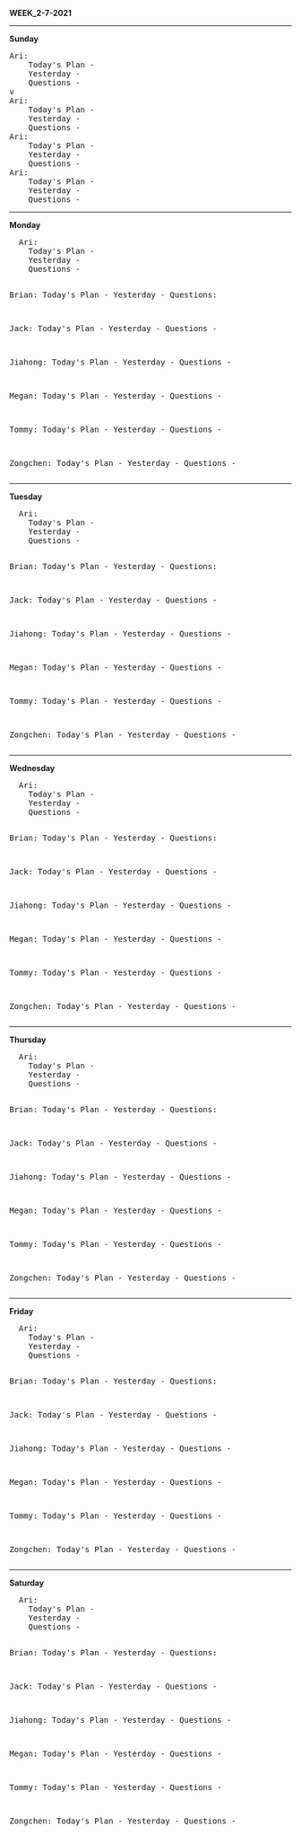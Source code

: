 <b>WEEK_2-7-2021</b>  
<hr>
<b>Sunday</b>  
<pre>
Ari: 
    Today's Plan - 
    Yesterday - 
    Questions - 
v
Ari: 
    Today's Plan - 
    Yesterday - 
    Questions - 
Ari: 
    Today's Plan - 
    Yesterday - 
    Questions - 
Ari: 
    Today's Plan - 
    Yesterday - 
    Questions - 
</pre>

<hr>
<b>Monday</b>  
<pre>
  Ari: 
    Today's Plan - 
    Yesterday - 
    Questions - 
      
  Brian:
    Today's Plan - 
    Yesterday - 
    Questions:
  
  Jack: 
    Today's Plan - 
    Yesterday - 
    Questions - 
      
  Jiahong: 
    Today's Plan - 
    Yesterday - 
    Questions - 
      
  Megan: 
    Today's Plan - 
    Yesterday - 
    Questions - 
      
  Tommy: 
    Today's Plan - 
    Yesterday - 
    Questions - 
      
  Zongchen: 
    Today's Plan - 
    Yesterday - 
    Questions - 
</pre>

<hr>
<b>Tuesday</b>  
<pre>
  Ari: 
    Today's Plan - 
    Yesterday - 
    Questions - 
      
  Brian:
    Today's Plan - 
    Yesterday - 
    Questions:
  
  Jack: 
    Today's Plan - 
    Yesterday - 
    Questions - 
      
  Jiahong: 
    Today's Plan - 
    Yesterday - 
    Questions - 
      
  Megan: 
    Today's Plan - 
    Yesterday - 
    Questions - 
      
  Tommy: 
    Today's Plan - 
    Yesterday - 
    Questions - 
      
  Zongchen: 
    Today's Plan - 
    Yesterday - 
    Questions - 
</pre>

<hr>
<b>Wednesday</b>  
<pre>
  Ari: 
    Today's Plan - 
    Yesterday - 
    Questions - 
      
  Brian:
    Today's Plan - 
    Yesterday - 
    Questions:
  
  Jack: 
    Today's Plan - 
    Yesterday - 
    Questions - 
      
  Jiahong: 
    Today's Plan - 
    Yesterday - 
    Questions - 
      
  Megan: 
    Today's Plan - 
    Yesterday - 
    Questions - 
      
  Tommy: 
    Today's Plan - 
    Yesterday - 
    Questions - 
      
  Zongchen: 
    Today's Plan - 
    Yesterday - 
    Questions - 
</pre>

<hr>
<b>Thursday</b>  
<pre>
  Ari: 
    Today's Plan - 
    Yesterday - 
    Questions - 
      
  Brian:
    Today's Plan - 
    Yesterday - 
    Questions:
  
  Jack: 
    Today's Plan - 
    Yesterday - 
    Questions - 
      
  Jiahong: 
    Today's Plan - 
    Yesterday - 
    Questions - 
      
  Megan: 
    Today's Plan - 
    Yesterday - 
    Questions - 
      
  Tommy: 
    Today's Plan - 
    Yesterday - 
    Questions - 
      
  Zongchen: 
    Today's Plan - 
    Yesterday - 
    Questions - 
</pre>

<hr>
<b>Friday</b>  
<pre>
  Ari: 
    Today's Plan - 
    Yesterday - 
    Questions - 
      
  Brian:
    Today's Plan - 
    Yesterday - 
    Questions:
  
  Jack: 
    Today's Plan - 
    Yesterday - 
    Questions - 
      
  Jiahong: 
    Today's Plan - 
    Yesterday - 
    Questions - 
      
  Megan: 
    Today's Plan - 
    Yesterday - 
    Questions - 
      
  Tommy: 
    Today's Plan - 
    Yesterday - 
    Questions - 
      
  Zongchen: 
    Today's Plan - 
    Yesterday - 
    Questions - 
</pre>

<hr>
<b>Saturday</b>
<pre>
  Ari: 
    Today's Plan - 
    Yesterday - 
    Questions - 
      
  Brian:
    Today's Plan - 
    Yesterday - 
    Questions:
  
  Jack: 
    Today's Plan - 
    Yesterday - 
    Questions - 
      
  Jiahong: 
    Today's Plan - 
    Yesterday - 
    Questions - 
      
  Megan: 
    Today's Plan - 
    Yesterday - 
    Questions - 
      
  Tommy: 
    Today's Plan - 
    Yesterday - 
    Questions - 
      
  Zongchen: 
    Today's Plan - 
    Yesterday - 
    Questions - 
</pre>

